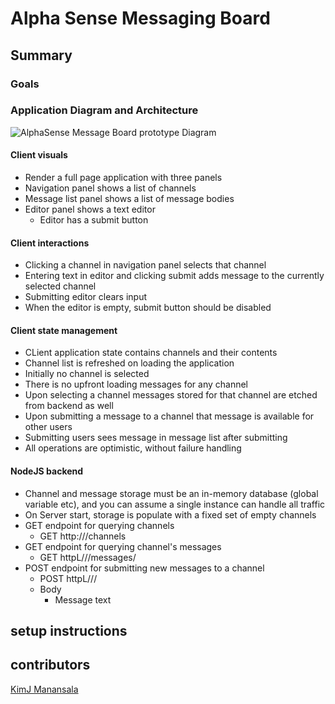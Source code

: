 # Alpha Sense Messaging Board

## Summary

### Goals


### Application Diagram and Architecture
![AlphaSense Message Board prototype Diagram](https://user-images.githubusercontent.com/40606399/119208904-1f5a9400-ba72-11eb-8aae-70b4bd271362.png)

#### Client visuals
 - Render a full page application with three panels
 - Navigation panel shows a list of channels
 - Message list panel shows a list of message bodies
 - Editor panel shows a text editor
   - Editor has a submit button

#### Client interactions
 - Clicking a channel in navigation panel selects that channel
 - Entering text in editor and clicking submit adds message to the currently selected channel
 - Submitting editor clears input
 - When the editor is empty, submit button should be disabled

#### Client state management
 - CLient application state contains channels and their contents
 - Channel list is refreshed on loading the application 
 - Initially no channel is selected
 - There is no upfront loading messages for any channel
 - Upon selecting a channel messages stored for that channel are etched from backend as well
 - Upon submitting a message to a channel that message is available for other users
 - Submitting users sees message in message list after submitting
 - All operations are optimistic, without failure handling

#### NodeJS backend
 - Channel and message storage must be an in-memory database (global variable etc), and you can assume a single instance can handle all traffic
 - On Server start, storage is populate with a fixed set of empty channels
 - GET endpoint for querying channels
   - GET http://<backend>/channels
 - GET endpoint for querying channel's messages
   - GET httpL//<backend>/messages/<channel>
 - POST endpoint for submitting new messages to a channel 
   - POST httpL//<backend>/<channel>
   - Body
     - Message text


## setup instructions

## contributors

[KimJ Manansala](https://github.com/KimjManansala)


